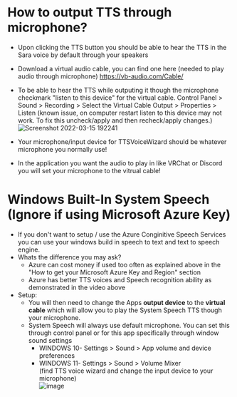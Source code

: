 # How to output TTS through microphone?
- Upon clicking the TTS button you should be able to hear the TTS in the Sara voice by default through your speakers

- Download a virtual audio cable, you can find one here (needed to play audio through microphone) https://vb-audio.com/Cable/


- To be able to hear the TTS while outputing it though the microphone checkmark "listen to this device" for the virtual cable.
Control Panel > Sound > Recording > Select the Virtual Cable Output > Properties > Listen
(known issue, on computer restart listen to this device may not work. To fix this uncheck/apply and then recheck/apply changes.)
![Screenshot 2022-03-15 192241](https://user-images.githubusercontent.com/101527472/158493212-8b1db84b-bf10-45ae-bca4-71c858113bb9.jpg)



- Your microphone/input device for TTSVoiceWizard should be whatever microphone you normally use!
- In the application you want the audio to play in like VRChat or Discord you will set your microphone to the vitrual cable!

# Windows Built-In System Speech (Ignore if using Microsoft Azure Key)
- If you don't want to setup / use the Azure Conginitive Speech Services you can use your windows build in speech to text and text to speech engine. <br />
- Whats the difference you may ask?
    -  Azure can cost money if used too often as explained above in the "How to get your Microsoft Azure Key and Region" section
    -  Azure has better TTS voices and Speech recognition ability as demonstrated in the video above
- Setup: 
    - You will then need to change the Apps **output device**  to the **virtual cable** which will allow you to play the System Speech TTS though your microphone.
    - System Speech will always use default microphone. You can set this through control panel or for this app specifically through window sound settings
        - WINDOWS 10- Settings > Sound > App volume and device preferences<br />
        - WINDOWS 11- Settings > Sound > Volume Mixer<br />
        (find TTS voice wizard and change the input device to your microphone)<br />
   ![image](https://user-images.githubusercontent.com/101527472/188168225-c10efdbe-a163-4957-a485-8e7bf25de4dd.png)
